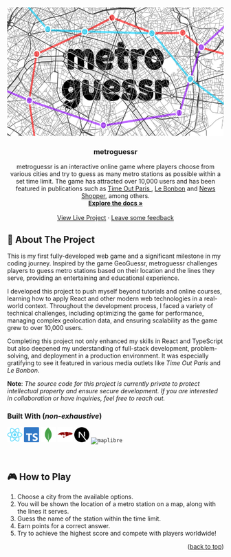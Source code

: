 <a id="readme-top"></a>

<!-- PROJECT LOGO -->
<br />
<div align="center">
  <a href="https://github.com/jloizel/metroguessr-client">
    <img src="https://github.com/jloizel/metroguessr-client/blob/main/public/share.jpg" alt="Logo" width="auto" height="300">
  </a>

<h3 align="center">metroguessr</h3>

  <p align="center">
    metroguessr is an interactive online game where players choose from various cities and try to guess as many metro stations as possible within a set time limit. The game has attracted over 10,000 users and has been featured in publications such as <a href="https://www.timeout.fr/paris/actualites/vous-etes-chaud-sur-la-carte-du-metro-prouvez-le-en-1-minute-071424">Time Out Paris </a>, <a href="https://en.lebonbon.fr/paris/news/do-you-really-know/">Le Bonbon</a> and <a href="https://www.newsshopper.co.uk/news/24457392.london-underground-game-name-tube-stations-1-minute/">News Shopper</a>, among others.  
    <br />
    <a href=""><strong>Explore the docs »</strong></a>
    <br />
    <br />
    <a href="https://github.com/jloizel/metroguessr-client">View Live Project</a>
    ·
    <a href="https://github.com/jloizel/metroguessr-client/issues/new?labels=bug&template=bug-report---.md">Leave some feedback</a>
<!--     ·
    <a href="https://github.com/jloizel/metroguessr-client/issues/new?labels=enhancement&template=feature-request---.md">Request Feature</a> -->
  </p>
</div>


<!-- ABOUT THE PROJECT -->
## 📝 About The Project

This is my first fully-developed web game and a significant milestone in my coding journey. Inspired by the game GeoGuessr, metroguessr challenges players to guess metro stations based on their location and the lines they serve, providing an entertaining and educational experience. 

I developed this project to push myself beyond tutorials and online courses, learning how to apply React and other modern web technologies in a real-world context. Throughout the development process, I faced a variety of technical challenges, including optimizing the game for performance, managing complex geolocation data, and ensuring scalability as the game grew to over 10,000 users.

Completing this project not only enhanced my skills in React and TypeScript but also deepened my understanding of full-stack development, problem-solving, and deployment in a production environment. It was especially gratifying to see it featured in various media outlets like *Time Out Paris* and *Le Bonbon*.

<strong>Note</strong>: *The source code for this project is currently private to protect intellectual property and ensure secure development. If you are interested in collaboration or have inquiries, feel free to reach out.*


### Built With (***non-exhaustive***)

<code><img src="https://github.com/jloizel/jloizel/blob/main/Assets/react-color.svg" alt="react" height="35px" width="35px"/></code>
<code><img src="https://github.com/jloizel/jloizel/blob/main/Assets/typescript-color.svg" alt="typescript" height="35px" width="35px"/></code>
<code><img src="https://github.com/jloizel/jloizel/blob/main/Assets/mongodb-color.svg" alt="mongodb" height="35px" width="35px"/></code>
<code><img src="https://github.com/jloizel/jloizel/blob/main/Assets/mongoose-color.svg" alt="mongoose" height="35px" width="35px"/></code>
<code><img src="https://github.com/jloizel/jloizel/blob/main/Assets/nextdotjs-color.svg" alt="nextJS" height="35px" width="35px"/></code>
<code><img src="https://maplibre.org/img/maplibre-logo-big.svg" alt="maplibre" height="35px" width="150px"/></code>

</br>

## 🎮 How to Play

1. Choose a city from the available options.
2. You will be shown the location of a metro station on a map, along with the lines it serves.
3. Guess the name of the station within the time limit.
4. Earn points for a correct answer.
5. Try to achieve the highest score and compete with players worldwide!

<p align="right">(<a href="#readme-top">back to top</a>)</p>
